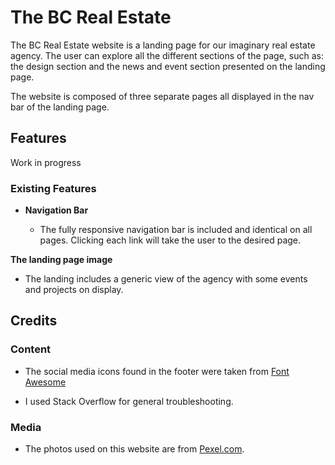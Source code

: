 # The BC Real Estate

The BC Real Estate website is a landing page for our imaginary real estate agency.
The user can explore all the different sections of the page, such as: the design section and the news and event section presented on the landing page. 

The website is composed of three separate pages all displayed in the nav bar of the landing page. 


## Features

Work in progress



### Existing Features

- __Navigation Bar__

    - The fully responsive navigation bar is included and identical on all pages. Clicking each link will take the user to the desired page.





__The landing page image__
- The landing includes a generic view  of the agency with some events and projects on display. 



## Credits
### Content


- The social media icons found in the footer were taken from [Font Awesome](https://fontawesome.com/)

- I used Stack Overflow for general troubleshooting.

### Media

- The photos used on this website are from [Pexel.com](https://www.pexels.com/it-it/).
  
